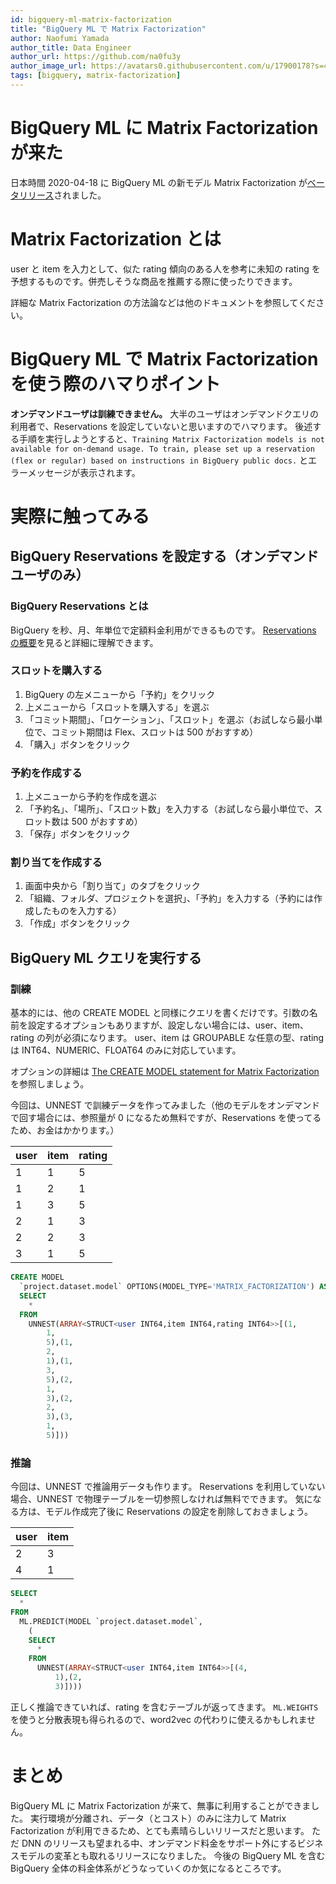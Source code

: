 ```yaml
---
id: bigquery-ml-matrix-factorization
title: "BigQuery ML で Matrix Factorization"
author: Naofumi Yamada
author_title: Data Engineer
author_url: https://github.com/na0fu3y
author_image_url: https://avatars0.githubusercontent.com/u/17900178?s=400&v=4
tags: [bigquery, matrix-factorization]
---
```


# BigQuery ML に Matrix Factorization が来た
日本時間 2020-04-18 に BigQuery ML の新モデル Matrix Factorization が[ベータリリース](https://cloud.google.com/bigquery-ml/docs/release-notes#April_17_2020)されました。

# Matrix Factorization とは
user と item を入力として、似た rating 傾向のある人を参考に未知の rating を予想するものです。併売しそうな商品を推薦する際に使ったりできます。

詳細な Matrix Factorization の方法論などは他のドキュメントを参照してください。

# BigQuery ML で Matrix Factorization を使う際のハマりポイント
__オンデマンドユーザは訓練できません。__
大半のユーザはオンデマンドクエリの利用者で、Reservations を設定していないと思いますのでハマります。
後述する手順を実行しようとすると、`Training Matrix Factorization models is not available for on-demand usage. To train, please set up a reservation (flex or regular) based on instructions in BigQuery public docs.` とエラーメッセージが表示されます。

# 実際に触ってみる
## BigQuery Reservations を設定する（オンデマンドユーザのみ）
### BigQuery Reservations とは
BigQuery を秒、月、年単位で定額料金利用ができるものです。
[Reservations の概要](https://cloud.google.com/bigquery/docs/reservations-intro)を見ると詳細に理解できます。

### スロットを購入する
1. BigQuery の左メニューから「予約」をクリック
2. 上メニューから「スロットを購入する」を選ぶ
3. 「コミット期間」、「ロケーション」、「スロット」を選ぶ（お試しなら最小単位で、コミット期間は Flex、スロットは 500 がおすすめ）
4. 「購入」ボタンをクリック

### 予約を作成する
1. 上メニューから予約を作成を選ぶ
2. 「予約名」、「場所」、「スロット数」を入力する（お試しなら最小単位で、スロット数は 500 がおすすめ）
3. 「保存」ボタンをクリック

### 割り当てを作成する
1. 画面中央から「割り当て」のタブをクリック
2. 「組織、フォルダ、プロジェクトを選択」、「予約」を入力する（予約には作成したものを入力する）
3. 「作成」ボタンをクリック

## BigQuery ML クエリを実行する
### 訓練
基本的には、他の CREATE MODEL と同様にクエリを書くだけです。引数の名前を設定するオプションもありますが、設定しない場合には、user、item、rating の列が必須になります。
user、item は GROUPABLE な任意の型、rating は INT64、NUMERIC、FLOAT64 のみに対応しています。

オプションの詳細は [The CREATE MODEL statement for Matrix Factorization](https://cloud.google.com/bigquery-ml/docs/reference/standard-sql/bigqueryml-syntax-create-matrix-factorization) を参照しましょう。

今回は、UNNEST で訓練データを作ってみました（他のモデルをオンデマンドで回す場合には、参照量が 0 になるため無料ですが、Reservations を使ってるため、お金はかかります。）

user|item|rating
---|---|---
1|1|5
1|2|1
1|3|5
2|1|3
2|2|3
3|1|5


```sql
CREATE MODEL
  `project.dataset.model` OPTIONS(MODEL_TYPE='MATRIX_FACTORIZATION') AS(
  SELECT
    *
  FROM
    UNNEST(ARRAY<STRUCT<user INT64,item INT64,rating INT64>>[(1,
        1,
        5),(1,
        2,
        1),(1,
        3,
        5),(2,
        1,
        3),(2,
        2,
        3),(3,
        1,
        5)]))
```

### 推論

今回は、UNNEST で推論用データも作ります。
Reservations を利用していない場合、UNNEST で物理テーブルを一切参照しなければ無料でできます。
気になる方は、モデル作成完了後に Reservations の設定を削除しておきましょう。

user|item
---|---
2|3
4|1

```sql
SELECT
  *
FROM
  ML.PREDICT(MODEL `project.dataset.model`,
    (
    SELECT
      *
    FROM
      UNNEST(ARRAY<STRUCT<user INT64,item INT64>>[(4,
          1),(2,
          3)])))
```

正しく推論できていれば、rating を含むテーブルが返ってきます。
`ML.WEIGHTS` を使うと分散表現も得られるので、word2vec の代わりに使えるかもしれません。

# まとめ
BigQuery ML に Matrix Factorization が来て、無事に利用することができました。
実行環境が分離され、データ（とコスト）のみに注力して Matrix Factorization が利用できるため、とても素晴らしいリリースだと思います。
ただ DNN のリリースも望まれる中、オンデマンド料金をサポート外にするビジネスモデルの変革とも取れるリリースになりました。
今後の BigQuery ML を含む BigQuery 全体の料金体系がどうなっていくのか気になるところです。
